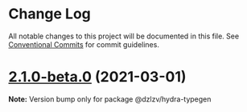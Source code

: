 # Change Log

All notable changes to this project will be documented in this file.
See [Conventional Commits](https://conventionalcommits.org) for commit guidelines.

# [2.1.0-beta.0](https://github.com/Joystream/hydra/compare/v0.1.2...v2.1.0-beta.0) (2021-03-01)

**Note:** Version bump only for package @dzlzv/hydra-typegen
